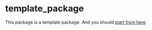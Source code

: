 # template_package

This package is a template package. And you should [start from here](starthere.md).